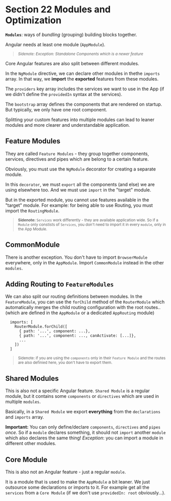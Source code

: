 # Section 22 Modules and Optimization

**`Modules`**: ways of _bundling_ (grouping) building blocks together.

Angular needs at least one module (`AppModule`).

> <small>_Sidenote: Exception: Standalone Components which is a newer feature_</small>

Core Angular features are also split between different modules.

In the `NgModule` directive, we can declare other modules in thethe `imports` array. In that way, we **import** the **exported** features from these modules.

The `providers` key array includes the services we want to use in the App (if we didn't define the `providedIn` syntax at the services).

The `bootstrap` array defines the components that are rendered on startup. But typically, we only have one root component.

Splitting your custom features into multiple modules can lead to leaner modules and more clearer and understandable application.

## Feature Modules

They are called `Feature Modules` - they group together components, services, directives and pipes which are belong to a certain feature.

Obviously, you must use the `NgModule` decorator for creating a separate module.

In this `decorator`, we must `export` all the components (and else) we are using elsewhere too.
And we must use `import` in the "target" module.

But in the exported module, you cannot use features available in the "target" module. For example: for being able to use Routing, you must import the `RoutingModule`.

> <small> **Sidenote:** `Services` work differently - they are available application wide. So if a `Module` only constists of `Services`, you don't need to import it in every `module`, only in the App Module.</small>

## CommonModule

There is another exception. You don't have to import `BrowserModule` everywhere, only in the `AppModule`. Import `CommonModule` instead in the other `modules`.

## Adding Routing to `FeatureModules`

We can also split our routing definitions between modules. In the `FeatureModule`, you can use the `forChild` method of the `RouterModule` which automatically merges the child routing configuration with the root routes.. (which are defined in the `AppModule` or a dedicated `AppRouting` module)

```
  imports: [
    RouterModule.forChild([
      { path: '...', component: ...},
      { path: '...', component: ..., canActivate: [...]},
      ...
    ])
  ]
```

> <small> Sidenote: if you are using the `components` only in their `Feature Module` and the routes are also definied here, you don't have to export them. </small>

## Shared Modules

This is also not a specific Angular feature. `Shared Module` is a regular module, but it contains some `components` or `directives` which are used in multiple `modules`.

Basically, in a `Shared Module` we export **everything** from the `declarations` and `imports` array.

**Important:** You can only define/declare `components`, `directives` and `pipes` _once_. So if a `module` declares something, it should not `import` another `module` which also declares the same thing!
_Exception_: you can import a module in different other modules.

## Core Module

This is also not an Angular feature - just a regular `module`.

It is a module that is used to make the `AppModule` a bit leaner. We just outsource some declarations or imports to it.
For example get all the `services` from a `Core Module` (if we don't use `providedIn: root` obviously...).
